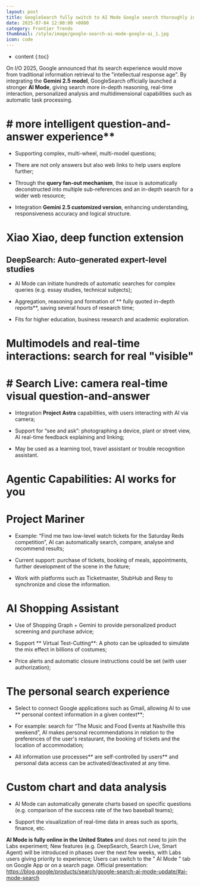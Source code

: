 ```yaml
---
layout: post
title: GoogleSearch fully switch to AI Mode Google search thoroughly into AI smart search
date: 2025-07-04 12:00:00 +0800
category: Frontier Trends
thumbnail: /style/image/google-search-ai-mode-google-ai_1.jpg
icon: code
---
```

* content
{:toc}

On I/O 2025, Google announced that its search experience would move from traditional information retrieval to the "intellectual response age".
By integrating the **Gemini 2.5 model**, GoogleSearch officially launched a stronger **AI Mode**, giving search more in-depth reasoning, real-time interaction, personalized analysis and multidimensional capabilities such as automatic task processing.

# # more intelligent question-and-answer experience**

- Supporting complex, multi-wheel, multi-model questions;

- There are not only answers but also web links to help users explore further;

- Through the **query fan-out mechanism**, the issue is automatically deconstructed into multiple sub-references and an in-depth search for a wider web resource;

- Integration **Gemini 2.5 customized version**, enhancing understanding, responsiveness accuracy and logical structure.


# Xiao Xiao, deep function extension

## **DeepSearch: Auto-generated expert-level studies**

- AI Mode can initiate hundreds of automatic searches for complex queries (e.g. essay studies, technical subjects);

- Aggregation, reasoning and formation of ** fully quoted in-depth reports**, saving several hours of research time;

- Fits for higher education, business research and academic exploration.


#  Multimodels and real-time interactions: search for real "visible"

# #  **Search Live: camera real-time visual question-and-answer**

- Integration **Project Astra** capabilities, with users interacting with AI via camera;

- Support for “see and ask”: photographing a device, plant or street view, AI real-time feedback explaining and linking;

- May be used as a learning tool, travel assistant or trouble recognition assistant.


# Agentic Capabilities: AI works for you

# Project Mariner

- Example: “Find me two low-level watch tickets for the Saturday Reds competition”, AI can automatically search, compare, analyse and recommend results;

- Current support: purchase of tickets, booking of meals, appointments, further development of the scene in the future;

- Work with platforms such as Ticketmaster, StubHub and Resy to synchronize and close the information.


#  AI Shopping Assistant

- Use of Shopping Graph + Gemini to provide personalized product screening and purchase advice;

- Support ** Virtual Test-Cutting**: A photo can be uploaded to simulate the mix effect in billions of costumes;

- Price alerts and automatic closure instructions could be set (with user authorization);


# The personal search experience #

- Select to connect Google applications such as Gmail, allowing AI to use ** personal context information in a given context**;

- For example: search for “The Music and Food Events at Nashville this weekend”, AI makes personal recommendations in relation to the preferences of the user's restaurant, the booking of tickets and the location of accommodation;

- All information use processes** are self-controlled by users** and personal data access can be activated/deactivated at any time.

#  Custom chart and data analysis

- AI Mode can automatically generate charts based on specific questions (e.g. comparison of the success rate of the two baseball teams);

- Support the visualization of real-time data in areas such as sports, finance, etc.

**AI Mode is fully online in the United States** and does not need to join the Labs experiment;
New features (e.g. DeepSearch, Search Live, Smart Agent) will be introduced in phases over the next few weeks, with Labs users giving priority to experience;
Users can switch to the " AI Mode " tab on Google App or on a search page.
Official presentation: https://blog.google/products/search/google-search-ai-mode-update/#ai-mode-search
